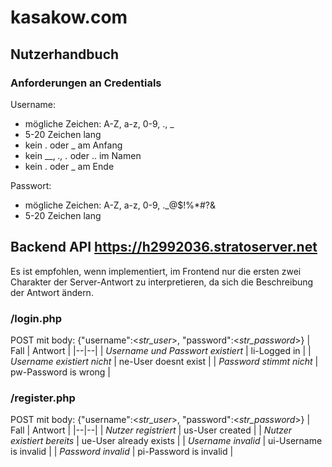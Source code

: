 
# kasakow.com
## Nutzerhandbuch
### Anforderungen an Credentials
Username:
- mögliche Zeichen: A-Z, a-z, 0-9, ., _
- 5-20 Zeichen lang
- kein . oder _ am Anfang
- kein __, _., ._ oder .. im Namen
- kein . oder _ am Ende

Passwort:
- mögliche Zeichen: A-Z, a-z, 0-9, ._@$!%*#?&
- 5-20 Zeichen lang
## Backend API https://h2992036.stratoserver.net
Es ist empfohlen, wenn implementiert, im Frontend nur die ersten zwei Charakter der Server-Antwort zu interpretieren, da sich die Beschreibung der Antwort ändern. 
### /login.php
POST mit body: {"username":<*str_user*>, "password":<*str_password*>}
| Fall | Antwort |
|--|--|
| *Username und Passwort existiert* | li-Logged in |
| *Username existiert nicht* | ne-User doesnt exist |
| *Password stimmt nicht* | pw-Password is wrong |

### /register.php 
POST mit body: {"username":<*str_user*>, "password":<*str_password*>}
| Fall | Antwort |
|--|--|
| *Nutzer registriert* | us-User created |
| *Nutzer existiert bereits* | ue-User already exists |
| *Username invalid* | ui-Username is invalid |
| *Password invalid* | pi-Password is invalid |
